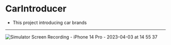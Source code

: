 # CarIntroducer
* This project introducing car brands 
------------------------------------------
 
![Simulator Screen Recording - iPhone 14 Pro - 2023-04-03 at 14 55 37](https://user-images.githubusercontent.com/110934008/229502121-120d83ad-2ee2-4e65-bf97-ec570fad62d4.gif)
